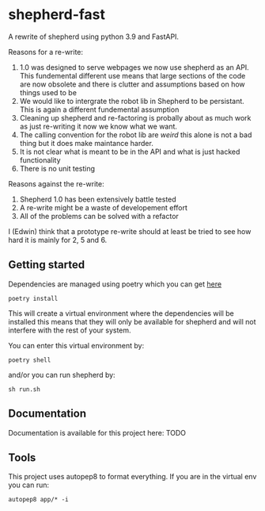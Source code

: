 # shepherd-fast
A rewrite of shepherd using python 3.9 and FastAPI.

Reasons for a re-write:
 1. 1.0 was designed to serve webpages we now use shepherd as an API. This fundemental different use means that large sections of the code are now obsolete and there is clutter and assumptions based on how things used to be
 2. We would like to intergrate the robot lib in Shepherd to be persistant. This is again a different fundemental assumption
 3. Cleaning up shepherd and re-factoring is probally about as much work as just re-writing it now we know what we want.
 4. The calling convention for the robot lib are *weird* this alone is not a bad thing but it does make maintance harder.
 5. It is not clear what is meant to be in the API and what is just hacked functionality
 6. There is no unit testing

Reasons against the re-write:
 1. Shepherd 1.0 has been extensively battle tested
 2. A re-write might be a waste of developement effort
 3. All of the problems can be solved with a refactor

I (Edwin) think that a prototype re-write should at least be tried to see how hard it is mainly for 2, 5 and 6.

## Getting started

Dependencies are managed using poetry which you can get
[here](https://python-poetry.org/docs/master/#installing-with-the-official-installer)

```
poetry install
```

This will create a virtual environment where the dependencies will be installed
this means that they will only be available for shepherd and will not interfere
with the rest of your system.

You can enter this virtual environment by:

```
poetry shell
```

and/or you can run shepherd by:

```
sh run.sh
```

## Documentation

Documentation is available for this project here: TODO

## Tools

This project uses autopep8 to format everything. If you are in the virtual env
you can run:

```
autopep8 app/* -i
```
